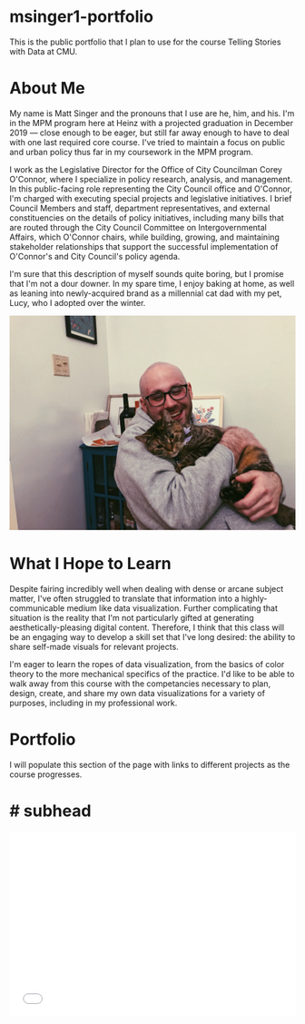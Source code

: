 # msinger1-portfolio
This is the public portfolio that I plan to use for the course Telling Stories with Data at CMU.

# About Me
My name is Matt Singer and the pronouns that I use are he, him, and his. I'm in the MPM program here at Heinz with a projected graduation in December 2019 — close enough to be eager, but still far away enough to have to deal with one last required core course. I've tried to maintain a focus on public and urban policy thus far in my coursework in the MPM program.

I work as the Legislative Director for the Office of City Councilman Corey O'Connor, where I specialize in policy research, analysis, and management. In this public-facing role representing the City Council office and O'Connor, I'm charged with executing special projects and legislative initiatives. I brief Council Members and staff, department representatives, and external constituencies on the details of policy initiatives, including many bills that are routed through the City Council Committee on Intergovernmental Affairs, which O'Connor chairs, while building, growing, and maintaining stakeholder relationships that support the successful implementation of O'Connor's and City Council's policy agenda.

I'm sure that this description of myself sounds quite boring, but I promise that I'm not a dour downer. In my spare time, I enjoy baking at home, as well as leaning into newly-acquired brand as a millennial cat dad with my pet, Lucy, who I adopted over the winter. 

![This is my cat](Picture%20with%20Lucy.JPG)

# What I Hope to Learn
Despite fairing incredibly well when dealing with dense or arcane subject matter, I've often struggled to translate that information into a highly-communicable medium like data visualization. Further complicating that situation is the reality that I'm not particularly gifted at generating aesthetically-pleasing digital content. Therefore, I think that this class will be an engaging way to develop a skill set that I've long desired: the ability to share self-made visuals for relevant projects.

I'm eager to learn the ropes of data visualization, from the basics of color theory to the more mechanical specifics of the practice. I'd like to be able to walk away from this course with the competancies necessary to plan, design, create, and share my own data visualizations for a variety of purposes, including in my professional work.

# Portfolio
I will populate this section of the page with links to different projects as the course progresses.
# # subhead
<embed> <iframe title="Leading in Labour and in Likes" aria-label="Bar Chart" id="datawrapper-chart-cbkTX" src="//datawrapper.dwcdn.net/cbkTX/1/" scrolling="no" frameborder="0" style="width: 0; min-width: 100% !important; border: none;" height="326"></iframe><script type="text/javascript">!function(){"use strict";window.addEventListener("message",function(a){if(void 0!==a.data["datawrapper-height"])for(var e in a.data["datawrapper-height"]){var t=document.getElementById("datawrapper-chart-"+e)||document.querySelector("iframe[src*='"+e+"']");t&&(t.style.height=a.data["datawrapper-height"][e]+"px")}})}();</script> </embed>
